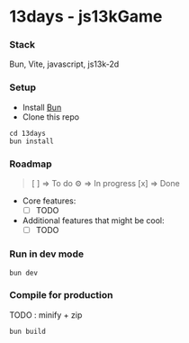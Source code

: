 # 13days - js13kGame

### Stack
Bun, Vite, javascript, js13k-2d

### Setup

- Install [Bun](https://bun.sh/docs/installation)
- Clone this repo

```
cd 13days
bun install
```

### Roadmap

> [ ] => To do
> ⚙  => In progress
> [x] => Done

- Core features:
  - [ ] TODO
- Additional features that might be cool:
  - [ ] TODO

### Run in dev mode

```
bun dev
```

### Compile for production

TODO : minify + zip

```
bun build
```
